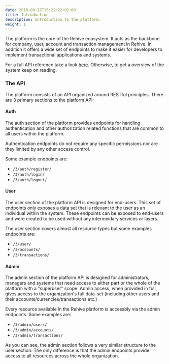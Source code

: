 ```yaml
---
date: 2018-09-17T15:21:22+02:00
title: Introduction
description: Introduction to the platform.
weight: 1
---
```


The platform is the core of the Rehive ecosystem. It acts as the backbone for company, user, account and transaction management in Rehive. In addition it offers a wide set of endpoints to make it easier for developers to implement transactional applications and systems.

<aside class="notice">
	For a full API reference take a look <a href="https://api.docs.rehive.com" target="_blank">here</a>. Otherwise, to get a overview of the system keep on reading.
</aside>

### The API

The platform consists of an API organized around RESTful principles. There are 3 primary sections to the platform API:

#### Auth

The auth section of the platform provides endpoints for handling authentication and other authorization related functions that are common to all users within the platform.

Authentication endpoints do not require any specific permissions nor are they limited by any other access control.

Some example endpoints are:

* `/3/auth/register/`
* `/3/auth/login/`
* `/3/auth/logout/`

#### User

The user section of the platform API is designed for end-users. This set of endpoints only exposes a data set that is  relevant to the user as an individual within the system. These endpoints can be exposed to end-users and were created to be used without any intermeidary services or layers.

The user section covers almost all resource types but some examples endpoints are:

* `/3/user/`
* `/3/accounts/`
* `/3/transactions/`

#### Admin

The admin section of the platform API is designed for administrators, managers and systems that need access to either part or the whole of the platform with a "superuser" scope. Admin access, when provided in full, gives access to the organization's full data-set (including other users and their accounts/currencies/transactions etc.)

Every resource available in the Rehive platform is accessbly via the admin endpoints. Some examples are:

* `/3/admin/users/`
* `/3/admin/accounts/`
* `/3/admin/transactions/`

As you can see, the admin section follows a very similar structure to the user section. The only difference is that the admin endpoints provide access to all resources across the whole organization.